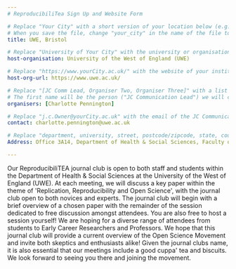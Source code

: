 ```yaml
---
# ReproducibiliTea Sign Up and Website Form

# Replace "Your City" with a short version of your location below (e.g. Bristol or Singapore)
# When you save the file, change "your_city" in the name of the file to what you filled out below
title: UWE, Bristol

# Replace "University of Your City" with the university or organisation that is hoping the journal club (e.g. University of Bristol or Nanyang Technical University)
host-organisation: University of the West of England (UWE)

# Replace "https://www.yourCity.ac.uk/" with the website of your institution
host-org-url: https://www.uwe.ac.uk/

# Replace "[JC Comm Lead, Organiser Two, Organiser Three]" with a list of the people/person organising the journal club separated by commas 
# The first name will be the person ("JC Communication Lead") we will contact to communicate news about ReproducibiliTea 
organisers: [Charlotte Pennington] 

# Replace "j.c.Owner@yourCity.ac.uk" with the email of the JC Communication Lead
contact: charlotte.pennington@uwe.ac.uk 

# Replace "department, university, street, postcode/zipcode, state, country" with the departmental address of the JC Communication Lead (we need that to send you merchandise)
Address: Office 3A14, Department of Health & Social Sciences, Faculty of Health & Applied Sciences, University of the West of England, Coldharbour Lane, Bristol, BS16 1QY

---
```


Our ReproducibiliTEA journal club is open to both staff and students within the Department of Health & Social Sciences at the University of the West of England (UWE). At each meeting, we will discuss a key paper within the theme of 'Replication, Reproducibility and Open Science', with the journal club open to both novices and experts. The journal club will begin with a brief overview of a chosen paper with the remainder of the session dedicated to free discussion amongst attendees. You are also free to host a session yourself! We are hoping for a diverse range of attendees from students to Early Career Researchers and Professors. We hope that this journal club will provide a current overview of the Open Science Movement and invite both skeptics and enthusiasts alike! Given the journal clubs name, it is also essential that our meetings include a good cuppa' tea and biscuits. We look forward to seeing you there and joining the movement.
